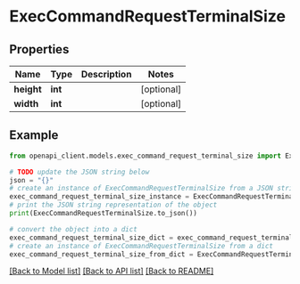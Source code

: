 # ExecCommandRequestTerminalSize


## Properties

Name | Type | Description | Notes
------------ | ------------- | ------------- | -------------
**height** | **int** |  | [optional] 
**width** | **int** |  | [optional] 

## Example

```python
from openapi_client.models.exec_command_request_terminal_size import ExecCommandRequestTerminalSize

# TODO update the JSON string below
json = "{}"
# create an instance of ExecCommandRequestTerminalSize from a JSON string
exec_command_request_terminal_size_instance = ExecCommandRequestTerminalSize.from_json(json)
# print the JSON string representation of the object
print(ExecCommandRequestTerminalSize.to_json())

# convert the object into a dict
exec_command_request_terminal_size_dict = exec_command_request_terminal_size_instance.to_dict()
# create an instance of ExecCommandRequestTerminalSize from a dict
exec_command_request_terminal_size_from_dict = ExecCommandRequestTerminalSize.from_dict(exec_command_request_terminal_size_dict)
```
[[Back to Model list]](../README.md#documentation-for-models) [[Back to API list]](../README.md#documentation-for-api-endpoints) [[Back to README]](../README.md)


